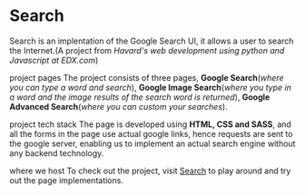 # Search
Search is an implentation of the Google Search UI, it allows a user to search the Internet.(A project from *Havard's web development using python and Javascript at EDX.com*)

project pages
The project consists of three pages, **Google Search**(_where you can type a word and search_), **Google Image Search**(_where you type in a word and the image results of the search word is returned_), **Google Advanced Search**(_where you can custom your searches_).

project tech stack
The page is developed using **HTML, CSS and SASS**, and all the forms in the page use actual google links, hence requests are sent to the google server, enabling us to implement an actual search engine without any backend technology.

where we host
To check out the project, visit [Search](https://danieloselu3.github.io/search/) to play around and try out the page implementations.


